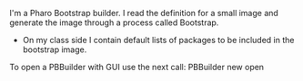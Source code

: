 I'm a Pharo Bootstrap builder. I read the definition for a small image and generate the image through a process called Bootstrap.
 
- On my class side I contain default lists of packages to be included in the bootstrap image.
	
To open a PBBuilder with GUI use the next call:	
	PBBuilder new open
